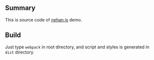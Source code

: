 ## Summary

This is source code of [nehan.js](https://github.com/tategakibunko/nehan.js) demo.

## Build

Just type `webpack` in root directory, and script and styles is generated in `dist` directory.




